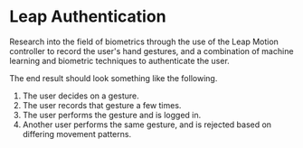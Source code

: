 Leap Authentication
===================

Research into the field of biometrics through the use of the Leap Motion controller to record the user's hand gestures,
and a combination of machine learning and biometric techniques to authenticate the user.

The end result should look something like the following.

1. The user decides on a gesture.
2. The user records that gesture a few times.
3. The user performs the gesture and is logged in.
4. Another user performs the same gesture, and is rejected based on differing movement patterns.
